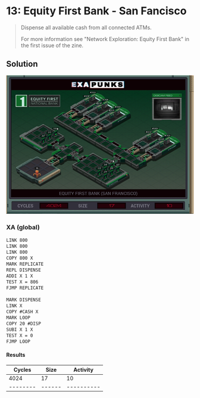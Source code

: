 # 13: Equity First Bank - San Fancisco

> Dispense all available cash from all connected ATMs.
> 
> For more information see "Network Exploration: Equity First Bank" in the first issue of the zine.

## Solution

<div align="center"><img src="EXAPUNKS - Equity First Bank (4024, 17, 10, 2022-12-05-19-22-11).gif" /></div>

### XA (global)
```exa
LINK 800
LINK 800
LINK 800
COPY 800 X
MARK REPLICATE
REPL DISPENSE
ADDI X 1 X
TEST X = 806
FJMP REPLICATE

MARK DISPENSE
LINK X
COPY #CASH X
MARK LOOP
COPY 20 #DISP
SUBI X 1 X
TEST X = 0
FJMP LOOP
```

#### Results
| Cycles | Size | Activity |
|--------|------|----------|
| 4024   | 17   | 10       |
|--------|------|----------|
